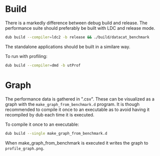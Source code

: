 # Build

There is a markedly difference between debug build and release. The performance suite should preferably be built with LDC and release mode.

```sh
dub build --compiler=ldc2 -b release && ./build/datacat_benchmark
```

The standalone applications should be built in a similare way.

To run with profiling:
```sh
dub build --compiler=dmd -b utProf
```

# Graph

The performance data is gathered in ".csv". These can be visualized as a graph with the `make_graph_from_benchmark.d` program.
It is though recommended to compile it once to an executable as to avoid having it recompiled by dub each time it is executed.

To compile it once to an executable:
```sh
dub build --single make_graph_from_benchmark.d
```

When make_graph_from_benchmark is executed it writes the graph to `profile_graph.png`.
